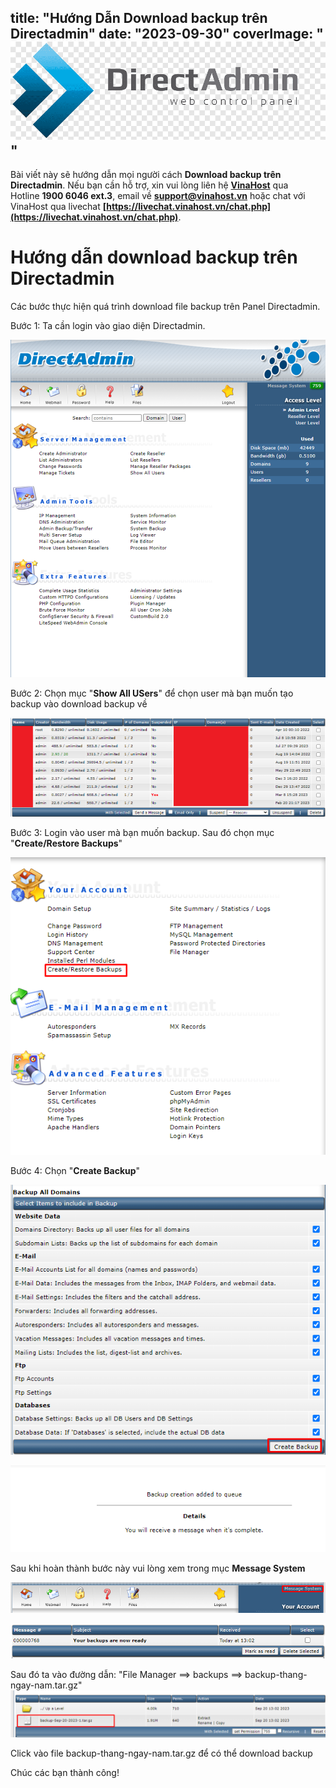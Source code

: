 title: "Hướng Dẫn Download backup trên Directadmin"
date: "2023-09-30"
coverImage: "![Alt text](images/Download-backup-directadmin-banner.png)"
---

Bài viết này sẽ hướng dẫn mọi người cách  **Download backup trên Directadmin**. Nếu bạn cần hỗ trợ, xin vui lòng liên hệ [**VinaHost**](https://blog.vinahost.vn/) qua Hotline **1900 6046 ext.3**, email về **support@vinahost.vn** hoặc chat với VinaHost qua livechat **[https://livechat.vinahost.vn/chat.php](https://livechat.vinahost.vn/chat.php)**.

# Hướng dẫn download backup trên Directadmin

Các bước thực hiện quá trình download file backup trên Panel Directadmin.

Bước 1: Ta cần login vào giao diện Directadmin.

 ![Alt text](/images/Download-backup-directadmin-00.png)

Bước 2: Chọn mục "**Show All USers**" để chọn user mà bạn muốn tạo backup vào download backup về

![Alt text](images/Download-backup-directadmin-01.png)

Bước 3: Login vào user mà bạn muốn backup. Sau đó chọn mục "**Create/Restore Backups**"

![Alt text](images/Download-backup-directadmin-02.png)

Bước 4: Chọn "**Create Backup**"

![Alt text](images/Download-backup-directadmin-03.png)

![Alt text](images/Download-backup-directadmin-04.png)

Sau khi hoàn thành bước này vui lòng xem trong mục **Message System**

![Alt text](images/Download-backup-directadmin-05.png)

![Alt text](images/Download-backup-directadmin-06.png)

Sau đó ta vào đường dẫn: "File Manager ==> backups ==> backup-thang-ngay-nam.tar.gz"
![Alt text](images/Download-backup-directadmin-07.png)

Click vào file backup-thang-ngay-nam.tar.gz để có thể download backup

Chúc các bạn thành công!